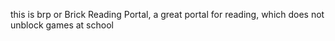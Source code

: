 this is brp or Brick Reading Portal, a great portal for reading, which does not unblock games at school
